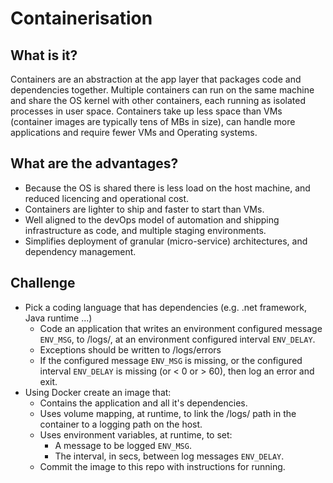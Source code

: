 # Containerisation #

## What is it? ##

Containers are an abstraction at the app layer that packages code and dependencies together. Multiple containers can run on the same machine and share the OS kernel with other containers, each running as isolated processes in user space. Containers take up less space than VMs (container images are typically tens of MBs in size), can handle more applications and require fewer VMs and Operating systems.

## What are the advantages? ##

* Because the OS is shared there is less load on the host machine, and reduced licencing and operational cost.
* Containers are lighter to ship and faster to start than VMs.
* Well aligned to the devOps model of automation and shipping infrastructure as code, and multiple staging environments.
* Simplifies deployment of granular (micro-service) architectures, and dependency management.

## Challenge ##

* Pick a coding language that has dependencies (e.g. .net framework, Java runtime ...)
  * Code an application that writes an environment configured message ```ENV_MSG```, to /logs/, at an environment configured interval ```ENV_DELAY```.
  * Exceptions should be written to /logs/errors
  * If the configured message ```ENV_MSG``` is missing, or the configured interval ```ENV_DELAY``` is missing (or < 0 or > 60), then log an error and exit.
* Using Docker create an image that:
  * Contains the application and all it's dependencies.
  * Uses volume mapping, at runtime, to link the /logs/ path in the container to a logging path on the host.
  * Uses environment variables, at runtime, to set:
    * A message to be logged ```ENV_MSG```.
    * The interval, in secs, between log messages ```ENV_DELAY```.
  * Commit the image to this repo with instructions for running.

